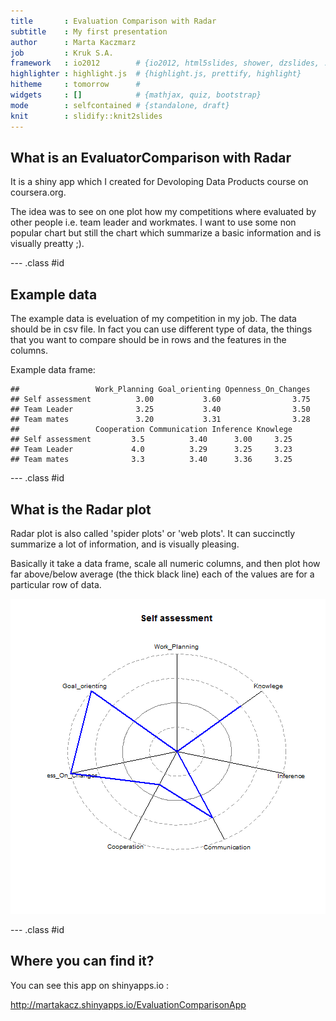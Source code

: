 ```yaml
---
title       : Evaluation Comparison with Radar
subtitle    : My first presentation
author      : Marta Kaczmarz
job         : Kruk S.A.
framework   : io2012        # {io2012, html5slides, shower, dzslides, ...}
highlighter : highlight.js  # {highlight.js, prettify, highlight}
hitheme     : tomorrow      # 
widgets     : []            # {mathjax, quiz, bootstrap}
mode        : selfcontained # {standalone, draft}
knit        : slidify::knit2slides
---
```



## What is an EvaluatorComparison with Radar

It is a shiny app which I created for Devoloping Data Products course on coursera.org. 

The idea was to see on one plot how my competitions where evaluated by other people i.e. team leader and workmates. I want to use some non popular chart but still the chart which summarize a basic information and is visually preatty ;).

--- .class #id 

## Example data

The example data is eveluation of my competition in my job. The data should be in csv file. In fact you can use different type of data, the things that you want to compare should be in rows and the features in the columns.

Example data frame:

```
##                 Work_Planning Goal_orienting Openness_On_Changes
## Self assessment          3.00           3.60                3.75
## Team Leader              3.25           3.40                3.50
## Team mates               3.20           3.31                3.28
##                 Cooperation Communication Inference Knowlege
## Self assessment         3.5          3.40      3.00     3.25
## Team Leader             4.0          3.29      3.25     3.23
## Team mates              3.3          3.40      3.36     3.25
```

--- .class #id 

## What is the Radar plot

Radar plot is also called 'spider plots' or 'web plots'. It can succinctly summarize a lot of information, and is visually pleasing.

Basically it take a data frame, scale all numeric columns, and then plot how far above/below average (the thick black line) each of the values are for a particular row of data.


![plot of chunk unnamed-chunk-2](assets/fig/unnamed-chunk-2-1.png) 

--- .class #id 

## Where you can find it?

You can see this app on shinyapps.io :

http://martakacz.shinyapps.io/EvaluationComparisonApp

